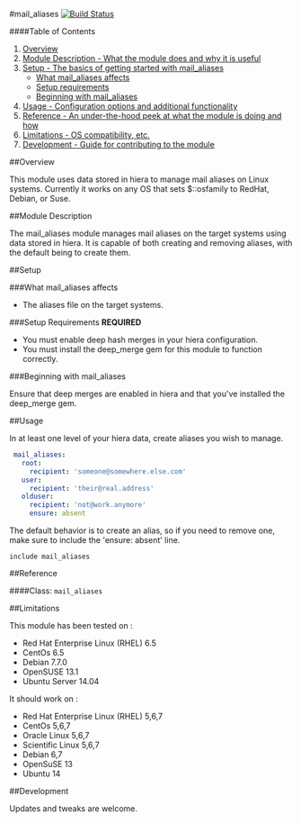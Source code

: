 #mail_aliases [![Build Status](https://travis-ci.org/stjeanp/stjeanp-mail_aliases.svg?branch=master)](https://travis-ci.org/stjeanp/stjeanp-mail_aliases)

####Table of Contents

1. [Overview](#overview)
2. [Module Description - What the module does and why it is useful](#module-description)
3. [Setup - The basics of getting started with mail_aliases](#setup)
    * [What mail_aliases affects](#what-mail_aliases-affects)
    * [Setup requirements](#setup-requirements)
    * [Beginning with mail_aliases](#beginning-with-mail_aliases)
4. [Usage - Configuration options and additional functionality](#usage)
5. [Reference - An under-the-hood peek at what the module is doing and how](#reference)
5. [Limitations - OS compatibility, etc.](#limitations)
6. [Development - Guide for contributing to the module](#development)

##Overview

This module uses data stored in hiera to manage mail aliases on Linux systems. Currently it works on any OS that sets $::osfamily to RedHat, Debian, or Suse.

##Module Description

The mail_aliases module manages mail aliases on the target systems using data stored in hiera. It is capable of both creating and removing aliases, with the default being to create them.

##Setup

###What mail_aliases affects

* The aliases file on the target systems.

###Setup Requirements **REQUIRED**

* You must enable deep hash merges in your hiera configuration.
* You must install the deep_merge gem for this module to function correctly.
	
###Beginning with mail_aliases	

Ensure that deep merges are enabled in hiera and that you've installed the deep_merge gem.

##Usage

In at least one level of your hiera data, create aliases you wish to manage.

```yaml
 mail_aliases:
   root:
     recipient: 'someone@somewhere.else.com'
   user:
     recipient: 'their@real.address'
   olduser:
     recipient: 'not@work.anymore'
     ensure: absent
```

The default behavior is to create an alias, so if you need to remove one, make sure to include the 'ensure: absent' line.

```puppet
include mail_aliases
```

##Reference

####Class: `mail_aliases`

##Limitations

This module has been tested on :
* Red Hat Enterprise Linux (RHEL) 6.5
* CentOs 6.5
* Debian 7.7.0
* OpenSUSE 13.1
* Ubuntu Server 14.04

It should work on :
* Red Hat Enterprise Linux (RHEL) 5,6,7
* CentOs 5,6,7
* Oracle Linux 5,6,7
* Scientific Linux 5,6,7
* Debian 6,7
* OpenSuSE 13
* Ubuntu 14

##Development

Updates and tweaks are welcome.
